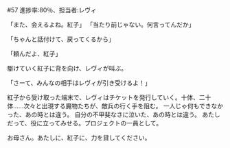#57 進捗率:80％、担当者:レヴィ




「また、会えるよね。紅子」
「当たり前じゃない。何言ってんだか」

「ちゃんと話付けて、戻ってくるから」



「頼んだよ、紅子」

駆けていく紅子に背を向け、レヴィが叫ぶ。

「さーて、みんなの相手はレヴィが引き受けるよ！」

紅子から受け取った端末で、レヴィはチケットを発行していく。十体、二十体……次々と出現する魔物たちが、敵兵の行く手を阻む。
一人じゃ何もできなかった、あの時とは違う。
自分の不甲斐なさに泣いた、あの時とは違う。
あたしだって、役に立ってみせる。プロジェクトの一員として。

お母さん。あたしに、紅子に、力を貸してください。